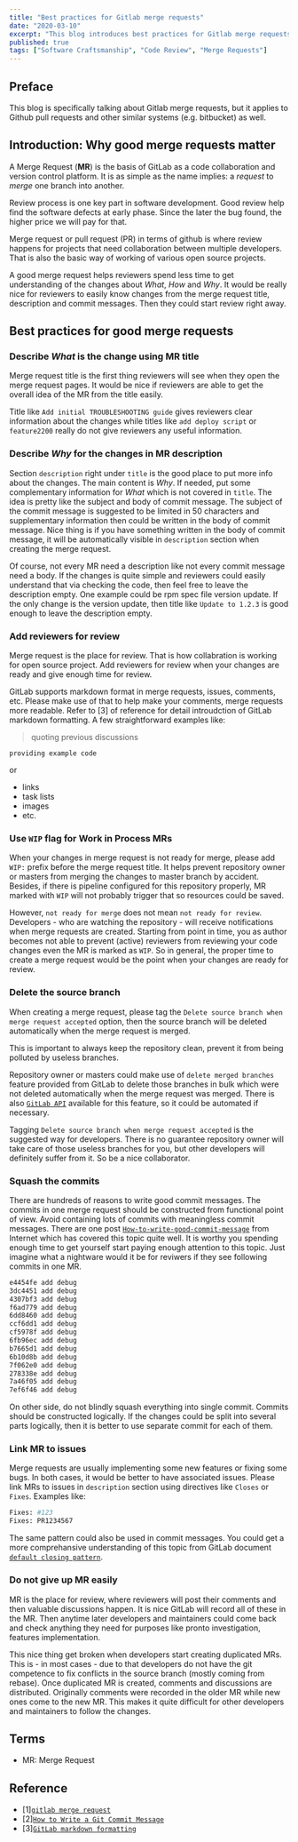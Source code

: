 ```yaml
---
title: "Best practices for Gitlab merge requests"
date: "2020-03-10"
excerpt: "This blog introduces best practices for Gitlab merge requests"
published: true
tags: ["Software Craftsmanship", "Code Review", "Merge Requests"]
---
```


## Preface

This blog is specifically talking about Gitlab merge requests, but it applies to
Github pull requests and other similar systems (e.g. bitbucket) as well.

## Introduction: Why good merge requests matter

A Merge Request (**MR**) is the basis of GitLab as a code collaboration and
version control platform. It is as simple as the name implies: a *request* to
*merge* one branch into another.

Review process is one key part in software development. Good review help find the
software defects at early phase. Since the later the bug found, the higher price
we will pay for that. 

Merge request or pull request (PR) in terms of github is where review happens for 
projects that need collaboration between multiple developers. That is also the 
basic way of working of various open source projects.

A good merge request helps reviewers spend less time to get understanding of
the changes about *What*, *How* and *Why*. It would be really nice for
reviewers to easily know changes from the merge request title, description and
commit messages. Then they could start review right away.  

## Best practices for good merge requests

### Describe *What* is the change using MR title

Merge request title is the first thing reviewers will see when they open the merge
request pages. It would be nice if reviewers are able to get the overall idea of 
the MR from the title easily. 

Title like `Add initial TROUBLESHOOTING guide` gives reviewers clear information 
about the changes while titles like `add deploy script` or `feature2200` really do 
not give reviewers any useful information. 

### Describe *Why* for the changes in  MR description

Section `description` right under `title` is the good place to put more info
about the changes. The main content is *Why*. If needed, put some complementary
information for *What* which is not covered in `title`. The idea is pretty like
the subject and body of commit message. The subject of the commit message is 
suggested to be limited in 50 characters and supplementary information then could 
be written in the body of commit message. Nice thing is if you have something 
written in the body of commit message, it will be automatically visible in 
`description` section when creating the merge request. 

Of course, not every MR need a description like not every commit message need a 
body. If the changes is quite simple and reviewers could easily understand that 
via checking the code, then feel free to leave the description empty. One
example could be rpm spec file version update. If the only change is the
version update, then title like `Update to 1.2.3` is good enough to leave the 
description empty.

### Add reviewers for review

Merge request is the place for review. That is how collabration is working for
open source project. Add reviewers for review when your changes are ready and
give enough time for review. 

GitLab supports markdown format in merge requests, issues, comments, etc.
Please make use of that to help make your comments, merge requests more readable. 
Refer to [3] of reference for detail introudction of GitLab markdown formatting. 
A few straightforward examples like:

>quoting previous discussions

```
providing example code
```
or
- links
- task lists
- images
- etc.

### Use `WIP` flag for Work in Process MRs

When your changes in merge request is not ready for merge, please add `WIP:` 
prefix before the merge request title. It helps prevent repository owner or 
masters from merging the changes to master branch by accident. Besides, if 
there is pipeline configured for this repository properly, MR marked with `WIP`
will not probably trigger that so resources could be saved. 

However, `not ready for merge` does not mean `not ready for review`. 
Developers - who are watching the repository - will receive notifications when 
merge requests are created. Starting from point in time, you as author becomes 
not able to prevent (active) reviewers from reviewing your code changes even 
the MR is marked as `WIP`. So in general, the proper time to create a merge 
request would be the point when your changes are ready for review.

### Delete the source branch

When creating a merge request, please tag the `Delete source branch when merge request accepted` 
option, then the source branch will be deleted automatically when the merge 
request is merged. 

This is important to always keep the repository clean, prevent it from being 
polluted by useless branches. 

Repository owner or masters could make use of `delete merged branches`
feature provided from GitLab to delete those branches in bulk which were not 
deleted automatically when the merge request was merged. There is also [`GitLab
API`](https://docs.gitlab.com/api/rest/) available for this feature, so it could
be automated if necessary. 

Tagging `Delete source branch when merge request accepted` is the suggested way
for developers. There is no guarantee repository owner will take care of those
useless branches for you, but other developers will definitely suffer from it.
So be a nice collaborator. 

### Squash the commits

There are hundreds of reasons to write good commit messages. The commits in one
merge request should be constructed from functional point of view. Avoid
containing lots of commits with meaningless commit messages. There are one post 
[`How-to-write-good-commit-message`](#reference) from Internet which has covered
this topic quite well. It is worthy you spending enough time to get yourself start 
paying enough attention to this topic. Just imagine what a nightware would it be 
for reviwers if they see following commits in one MR.

```bash
e4454fe add debug
3dc4451 add debug
4307bf3 add debug
f6ad779 add debug
6dd8460 add debug
ccf6dd1 add debug
cf5978f add debug
6fb96ec add debug
b7665d1 add debug
6b10d8b add debug
7f062e0 add debug
278338e add debug
7a46f05 add debug
7ef6f46 add debug
```

On other side, do not blindly squash everything into single commit. Commits
should be constructed logically. If the changes could be split into several
parts logically, then it is better to use separate commit for each of them. 

### Link MR to issues

Merge requests are usually implementing some new features or fixing some bugs.
In both cases, it would be better to have associated issues. Please link MRs 
to issues in `description` section using directives like `Closes` or `Fixes`. 
Examples like:

```bash
Fixes: #123
Fixes: PR1234567
```

The same pattern could also be used in commit messages. You could get a more
comprehansive understanding of this topic from GitLab document [`default closing pattern`](https://docs.gitlab.com/ee/user/project/issues/managing_issues.html#default-closing-pattern).

### Do not give up MR easily 

MR is the place for review, where reviewers will post their comments and then
valuable discussions happen. It is nice GitLab will record all of these in the MR.
Then anytime later developers and maintainers could come back and check anything 
they need for purposes like pronto investigation, features implementation. 

This nice thing get broken when developers start creating duplicated MRs. This 
is - in most cases - due to that developers do not have the git competence to fix 
conflicts in the source branch (mostly coming from rebase). Once duplicated MR 
is created, comments and discussions are distributed. Originally comments were 
recorded in the older MR while new ones come to the new MR. This makes it quite 
difficult for other developers and maintainers to follow the changes.  


## Terms

+ MR: Merge Request

## Reference

+ [1][`gitlab merge request`](https://docs.gitlab.com/ee/user/project/merge_requests/)
+ [2][`How to Write a Git Commit Message`](https://chris.beams.io/posts/git-commit/)
+ [3][`GitLab markdown formatting`](https://gitlabe1.ext.net.nokia.com/help/user/markdown)
